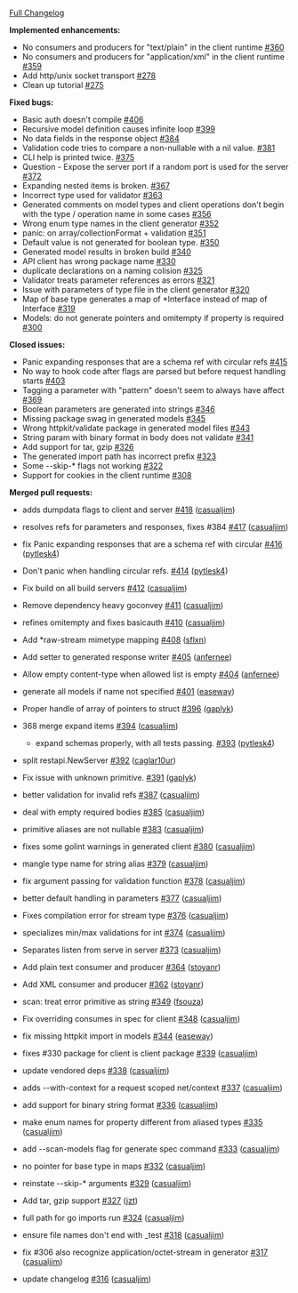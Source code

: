 [Full Changelog](https://github.com/go-swagger/go-swagger/compare/0.4.0...HEAD)

**Implemented enhancements:**

- No consumers and producers for "text/plain" in the client runtime [#360](https://github.com/go-swagger/go-swagger/issues/360)
- No consumers and producers for "application/xml" in the client runtime [#359](https://github.com/go-swagger/go-swagger/issues/359)
- Add http/unix socket transport [#278](https://github.com/go-swagger/go-swagger/issues/278)
- Clean up tutorial [#275](https://github.com/go-swagger/go-swagger/issues/275)

**Fixed bugs:**

- Basic auth doesn't compile [#406](https://github.com/go-swagger/go-swagger/issues/406)
- Recursive model definition causes infinite loop [#399](https://github.com/go-swagger/go-swagger/issues/399)
- No data fields in the response object [#384](https://github.com/go-swagger/go-swagger/issues/384)
- Validation code tries to compare a non-nullable with a nil value. [#381](https://github.com/go-swagger/go-swagger/issues/381)
- CLI help is printed twice. [#375](https://github.com/go-swagger/go-swagger/issues/375)
- Question - Expose the server port if a random port is used for the server  [#372](https://github.com/go-swagger/go-swagger/issues/372)
- Expanding nested items is broken. [#367](https://github.com/go-swagger/go-swagger/issues/367)
- Incorrect type used for validator [#363](https://github.com/go-swagger/go-swagger/issues/363)
- Generated comments on model types and client operations don't begin with the type / operation name in some cases [#356](https://github.com/go-swagger/go-swagger/issues/356)
- Wrong enum type names in the client generator [#352](https://github.com/go-swagger/go-swagger/issues/352)
- panic: on array/collectionFormat + validation [#351](https://github.com/go-swagger/go-swagger/issues/351)
- Default value is not generated for boolean type. [#350](https://github.com/go-swagger/go-swagger/issues/350)
- Generated model results in broken build [#340](https://github.com/go-swagger/go-swagger/issues/340)
- API client has wrong package name [#330](https://github.com/go-swagger/go-swagger/issues/330)
- duplicate declarations on a naming colision [#325](https://github.com/go-swagger/go-swagger/issues/325)
- Validator treats parameter references as errors [#321](https://github.com/go-swagger/go-swagger/issues/321)
- Issue with parameters of type file in the client generator [#320](https://github.com/go-swagger/go-swagger/issues/320)
- Map of base type generates a map of *Interface instead of map of Interface [#319](https://github.com/go-swagger/go-swagger/issues/319)
- Models: do not generate pointers and omitempty if property is required [#300](https://github.com/go-swagger/go-swagger/issues/300)

**Closed issues:**

- Panic expanding responses that are a schema ref with circular refs [#415](https://github.com/go-swagger/go-swagger/issues/415)
- No way to hook code after flags are parsed but before request handling starts [#403](https://github.com/go-swagger/go-swagger/issues/403)
- Tagging a parameter with "pattern" doesn't seem to always have affect [#369](https://github.com/go-swagger/go-swagger/issues/369)
- Boolean parameters are generated into strings [#346](https://github.com/go-swagger/go-swagger/issues/346)
- Missing package swag in generated models [#345](https://github.com/go-swagger/go-swagger/issues/345)
- Wrong httpkit/validate package in generated model files [#343](https://github.com/go-swagger/go-swagger/issues/343)
- String param with binary format in body does not validate [#341](https://github.com/go-swagger/go-swagger/issues/341)
- Add support for tar, gzip [#326](https://github.com/go-swagger/go-swagger/issues/326)
- The generated import path has incorrect prefix [#323](https://github.com/go-swagger/go-swagger/issues/323)
- Some --skip-* flags not working [#322](https://github.com/go-swagger/go-swagger/issues/322)
- Support for cookies in the client runtime [#308](https://github.com/go-swagger/go-swagger/issues/308)

**Merged pull requests:**

- adds dumpdata flags to client and server [#418](https://github.com/go-swagger/go-swagger/pull/418) ([casualjim](https://github.com/casualjim))
- resolves refs for parameters and responses, fixes #384 [#417](https://github.com/go-swagger/go-swagger/pull/417) ([casualjim](https://github.com/casualjim))
- fix Panic expanding responses that are a schema ref with circular [#416](https://github.com/go-swagger/go-swagger/pull/416) ([pytlesk4](https://github.com/pytlesk4))
- Don't panic when handling circular refs. [#414](https://github.com/go-swagger/go-swagger/pull/414) ([pytlesk4](https://github.com/pytlesk4))
- Fix build on all build servers [#412](https://github.com/go-swagger/go-swagger/pull/412) ([casualjim](https://github.com/casualjim))
- Remove dependency heavy goconvey [#411](https://github.com/go-swagger/go-swagger/pull/411) ([casualjim](https://github.com/casualjim))
- refines omitempty and fixes basicauth [#410](https://github.com/go-swagger/go-swagger/pull/410) ([casualjim](https://github.com/casualjim))
- Add *raw-stream mimetype mapping [#408](https://github.com/go-swagger/go-swagger/pull/408) ([sflxn](https://github.com/sflxn))
- Add setter to generated response writer [#405](https://github.com/go-swagger/go-swagger/pull/405) ([anfernee](https://github.com/anfernee))
- Allow empty content-type when allowed list is empty [#404](https://github.com/go-swagger/go-swagger/pull/404) ([anfernee](https://github.com/anfernee))
- generate all models if name not specified [#401](https://github.com/go-swagger/go-swagger/pull/401) ([easeway](https://github.com/easeway))
- Proper handle of array of pointers to struct [#396](https://github.com/go-swagger/go-swagger/pull/396) ([gaplyk](https://github.com/gaplyk))
- 368 merge expand items [#394](https://github.com/go-swagger/go-swagger/pull/394) ([casualjim](https://github.com/casualjim))

  - expand schemas properly, with all tests passing. [#393](https://github.com/go-swagger/go-swagger/pull/393) ([pytlesk4](https://github.com/pytlesk4))

- split restapi.NewServer [#392](https://github.com/go-swagger/go-swagger/pull/392) ([caglar10ur](https://github.com/caglar10ur))
- Fix issue with unknown primitive. [#391](https://github.com/go-swagger/go-swagger/pull/391) ([gaplyk](https://github.com/gaplyk))
- better validation for invalid refs [#387](https://github.com/go-swagger/go-swagger/pull/387) ([casualjim](https://github.com/casualjim))
- deal with empty required bodies [#385](https://github.com/go-swagger/go-swagger/pull/385) ([casualjim](https://github.com/casualjim))
- primitive aliases are not nullable [#383](https://github.com/go-swagger/go-swagger/pull/383) ([casualjim](https://github.com/casualjim))
- fixes some golint warnings in generated client [#380](https://github.com/go-swagger/go-swagger/pull/380) ([casualjim](https://github.com/casualjim))
- mangle type name for string alias [#379](https://github.com/go-swagger/go-swagger/pull/379) ([casualjim](https://github.com/casualjim))
- fix argument passing for validation function [#378](https://github.com/go-swagger/go-swagger/pull/378) ([casualjim](https://github.com/casualjim))
- better default handling in parameters [#377](https://github.com/go-swagger/go-swagger/pull/377) ([casualjim](https://github.com/casualjim))
- Fixes compilation error for stream type [#376](https://github.com/go-swagger/go-swagger/pull/376) ([casualjim](https://github.com/casualjim))
- specializes min/max validations for int [#374](https://github.com/go-swagger/go-swagger/pull/374) ([casualjim](https://github.com/casualjim))
- Separates listen from serve in server [#373](https://github.com/go-swagger/go-swagger/pull/373) ([casualjim](https://github.com/casualjim))
- Add plain text consumer and producer [#364](https://github.com/go-swagger/go-swagger/pull/364) ([stoyanr](https://github.com/stoyanr))
- Add XML consumer and producer [#362](https://github.com/go-swagger/go-swagger/pull/362) ([stoyanr](https://github.com/stoyanr))
- scan: treat error primitive as string [#349](https://github.com/go-swagger/go-swagger/pull/349) ([fsouza](https://github.com/fsouza))
- Fix overriding consumes in spec for client [#348](https://github.com/go-swagger/go-swagger/pull/348) ([casualjim](https://github.com/casualjim))
- fix missing httpkit import in models [#344](https://github.com/go-swagger/go-swagger/pull/344) ([easeway](https://github.com/easeway))
- fixes #330 package for client is client package [#339](https://github.com/go-swagger/go-swagger/pull/339) ([casualjim](https://github.com/casualjim))
- update vendored deps [#338](https://github.com/go-swagger/go-swagger/pull/338) ([casualjim](https://github.com/casualjim))
- adds --with-context for a request scoped net/context [#337](https://github.com/go-swagger/go-swagger/pull/337) ([casualjim](https://github.com/casualjim))
- add support for binary string format [#336](https://github.com/go-swagger/go-swagger/pull/336) ([casualjim](https://github.com/casualjim))
- make enum names for property different from aliased types [#335](https://github.com/go-swagger/go-swagger/pull/335) ([casualjim](https://github.com/casualjim))
- add --scan-models flag for generate spec command [#333](https://github.com/go-swagger/go-swagger/pull/333) ([casualjim](https://github.com/casualjim))
- no pointer for base type in maps [#332](https://github.com/go-swagger/go-swagger/pull/332) ([casualjim](https://github.com/casualjim))
- reinstate --skip-* arguments [#329](https://github.com/go-swagger/go-swagger/pull/329) ([casualjim](https://github.com/casualjim))
- Add tar, gzip support [#327](https://github.com/go-swagger/go-swagger/pull/327) ([jzt](https://github.com/jzt))
- full path for go imports run [#324](https://github.com/go-swagger/go-swagger/pull/324) ([casualjim](https://github.com/casualjim))
- ensure file names don't end with _test [#318](https://github.com/go-swagger/go-swagger/pull/318) ([casualjim](https://github.com/casualjim))
- fix #306 also recognize application/octet-stream in generator [#317](https://github.com/go-swagger/go-swagger/pull/317) ([casualjim](https://github.com/casualjim))
- update changelog [#316](https://github.com/go-swagger/go-swagger/pull/316) ([casualjim](https://github.com/casualjim))
